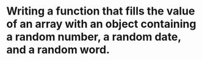 # Writing a function that fills the value of an array with an object containing a random number, a random date, and a random word.
